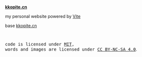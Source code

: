**[kkopite.cn](https://kkopite.cn)**

my personal website powered by [Vite](https://vitejs.dev/)

base [kkopite.cn](https://github.com/antfu/antfu.me)

<br>

<samp>code is licensed under <a href='./LICENSE'>MIT</a>,<br> words and images are licensed under <a href='https://creativecommons.org/licenses/by-nc-sa/4.0/'>CC BY-NC-SA 4.0</a></samp>.
